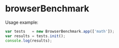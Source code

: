 browserBenchmark
================

Usage example:

```javascript
var tests   = new BrowserBenchmark.app(['math']);
var results = tests.init();
console.log(results);
```